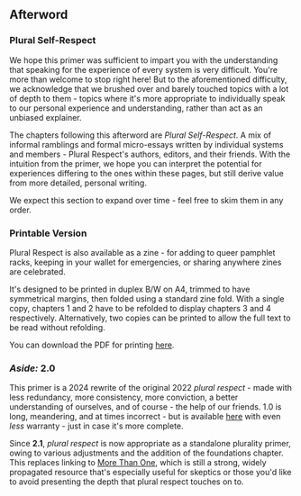 ## Afterword

### Plural Self-Respect

We hope this primer was sufficient to impart you with the understanding that speaking for the experience of every system is very difficult.
You're more than welcome to stop right here! But to the aforementioned difficulty, we acknowledge that we brushed over and barely touched topics with a lot of depth to them - topics where it's more appropriate to individually speak to our personal experience and understanding, rather than act as an unbiased explainer.

The chapters following this afterword are _Plural Self-Respect_.
A mix of informal ramblings and formal micro-essays written by individual systems and members - Plural Respect's authors, editors, and their friends.
With the intuition from the primer, we hope you can interpret the potential for experiences differing to the ones within these pages, but still derive value from more detailed, personal writing.

We expect this section to expand over time - feel free to skim them in any order.

### Printable Version

Plural Respect is also available as a zine - for adding to queer pamphlet racks, keeping in your wallet for emergencies, or sharing anywhere zines are celebrated.

It's designed to be printed in duplex B/W on A4, trimmed to have symmetrical margins, then folded using a standard zine fold.
With a single copy, chapters 1 and 2 have to be refolded to display chapters 3 and 4 respectively.
Alternatively, two copies can be printed to allow the full text to be read without refolding.

You can download the PDF for printing [here](/downloads/Plural_Respect_A7_Zine.pdf).

### _Aside:_ 2.0

This primer is a 2024 rewrite of the original 2022 _plural respect_ - made with less redundancy, more consistency, more conviction, a better understanding of ourselves, and of course - the help of our friends.
1.0 is long, meandering, and at times incorrect - but is available <a href="https://pluralrespect.neocities.org/v1/#" data-wm-adjusted="done">here</a> with even _less_ warranty - just in case it's more complete.

Since **2.1**, _plural respect_ is now appropriate as a standalone plurality primer, owing to various adjustments and the addition of the foundations chapter.
This replaces linking to [More Than One](https://morethanone.info/), which is still a strong, widely propagated resource that's especially useful for skeptics or those you'd like to avoid presenting the depth that plural respect touches on to.

